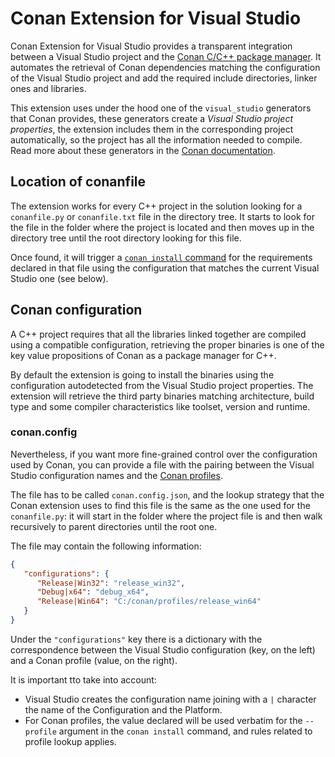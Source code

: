 # Conan Extension for Visual Studio

Conan Extension for Visual Studio provides a transparent integration between a Visual Studio
project and the [Conan C/C++ package manager](https://docs.conan.io/en/latest/index.html). It
automates the retrieval of Conan dependencies matching the configuration of the Visual Studio
project and add the required include directories, linker ones and libraries.

This extension uses under the hood one of the `visual_studio` generators that Conan provides,
these generators create a _Visual Studio project properties_, the extension includes them
in the corresponding project automatically, so the project has all the information needed
to compile. Read more about these generators in the
[Conan documentation](https://docs.conan.io/en/latest/integrations/build_system/msbuild.html#with-visual-studio-generator).

## Location of conanfile

The extension works for every C++ project in the solution looking for a `conanfile.py` or
`conanfile.txt` file in the directory tree. It starts to look for the file in the folder
where the project is located and then moves up in the directory tree until the root
directory looking for this file.

Once found, it will trigger a [`conan install` command](https://docs.conan.io/en/latest/reference/commands/consumer/install.html)
for the requirements declared in that file using the configuration that matches the
current Visual Studio one (see below).

## Conan configuration

A C++ project requires that all the libraries linked together are compiled using a
compatible configuration, retrieving the proper binaries is one of the key value
propositions of Conan as a package manager for C++.

By default the extension is going to install the binaries using the configuration
autodetected from the Visual Studio project properties. The extension will retrieve the
third party binaries matching architecture, build type and some compiler characteristics
like toolset, version and runtime.

### conan.config
Nevertheless, if you want more fine-grained control over the configuration used by
Conan, you can provide a file with the pairing between the Visual Studio configuration
names and the [Conan profiles](https://docs.conan.io/en/latest/reference/profiles.html).

The file has to be called `conan.config.json`, and the lookup strategy that the Conan extension
uses to find this file is the same as the one used for the `conanfile.py`: it will start
in the folder where the project file is and then walk recursively to parent directories
until the root one.

 The file may contain the following information:

```json
{  
   "configurations": {  
      "Release|Win32": "release_win32",
      "Debug|x64": "debug_x64",
      "Release|Win64": "C:/conan/profiles/release_win64"
   }
}
```

Under the `"configurations"` key there is a dictionary with the correspondence between
the Visual Studio configuration (key, on the left) and a Conan profile (value, on the right).

It is important tto take into account:
 * Visual Studio creates the configuration name joining with a `|` character the name
   of the Configuration and the Platform.
 * For Conan profiles, the value declared will be used verbatim for the `--profile` argument
   in the `conan install` command, and rules related to profile lookup applies.
